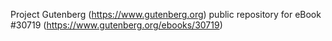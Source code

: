 Project Gutenberg (https://www.gutenberg.org) public repository for eBook #30719 (https://www.gutenberg.org/ebooks/30719)
